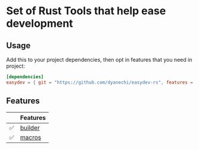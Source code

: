 # Set of Rust Tools that help ease development

## Usage

Add this to your project dependencies, then opt in features that you need in project:

```toml
[dependencies]
easydev = { git = "https://github.com/dyanechi/easydev-rs", features = [""] }
```

## Features


|    | Features                                                                   |
| ---- | ---------------------------------------------------------------------------- |
| ✅ | [builder](https://github.com/dyanechi/easydev-rs/tree/main/crates/builder) |
| ✅ | [macros](https://github.com/dyanechi/easydev-rs/tree/main/crates/macros)   |
